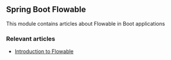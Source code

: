 ## Spring Boot Flowable

This module contains articles about Flowable in Boot applications

### Relevant articles

- [Introduction to Flowable](https://www.nabgc.com/flowable)
